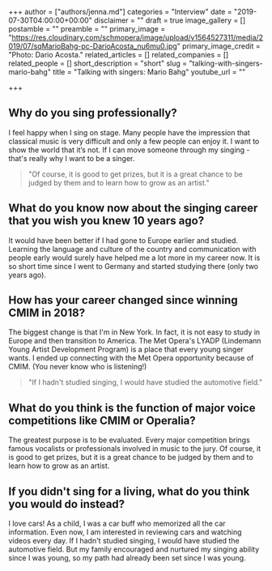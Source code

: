 +++
author = ["authors/jenna.md"]
categories = "Interview"
date = "2019-07-30T04:00:00+00:00"
disclaimer = ""
draft = true
image_gallery = []
postamble = ""
preamble = ""
primary_image = "https://res.cloudinary.com/schmopera/image/upload/v1564527311/media/2019/07/sqMarioBahg-pc-DarioAcosta_nu6mu0.jpg"
primary_image_credit = "Photo: Dario Acosta."
related_articles = []
related_companies = []
related_people = []
short_description = "short"
slug = "talking-with-singers-mario-bahg"
title = "Talking with singers: Mario Bahg"
youtube_url = ""

+++
## Why do you sing professionally?

I feel happy when I sing on stage. Many people have the impression that classical music is very difficult and only a few people can enjoy it. I want to show the world that it’s not. If I can move someone through my singing - that's really why I want to be a singer.

>"Of course, it is good to get prizes, but it is a great chance to be judged by them and to learn how to grow as an artist."

## What do you know now about the singing career that you wish you knew 10 years ago?

It would have been better if I had gone to Europe earlier and studied. Learning the language and culture of the country and communication with people early would surely have helped me a lot more in my career now. It is so short time since I went to Germany and started studying there (only two years ago).

## How has your career changed since winning CMIM in 2018?

The biggest change is that I'm in New York. In fact, it is not easy to study in Europe and then transition to America. The Met Opera's LYADP (Lindemann Young Artist Development Program) is a place that every young singer wants. I ended up connecting with the Met Opera opportunity because of CMIM. (You never know who is listening!)

>"If I hadn't studied singing, I would have studied the automotive field."

## What do you think is the function of major voice competitions like CMIM or Operalia?

The greatest purpose is to be evaluated. Every major competition brings famous vocalists or professionals involved in music to the jury. Of course, it is good to get prizes, but it is a great chance to be judged by them and to learn how to grow as an artist.

## If you didn't sing for a living, what do you think you would do instead?

I love cars! As a child, I was a car buff who memorized all the car information. Even now, I am interested in reviewing cars and watching videos every day. If I hadn't studied singing, I would have studied the automotive field. But my family encouraged and nurtured my singing ability since I was young, so my path had already been set since I was young.